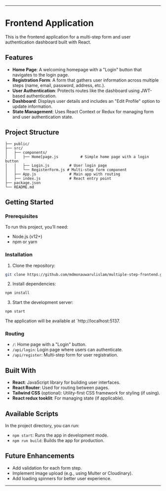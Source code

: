 
---

# Frontend Application

This is the frontend application for a multi-step form and user authentication dashboard built with React.

## Features

- **Home Page**: A welcoming homepage with a "Login" button that navigates to the login page.
- **Registration Form**: A form that gathers user information across multiple steps (name, email, password, address, etc.).
- **User Authentication**: Protects routes like the dashboard using JWT-based authentication.
- **Dashboard**: Displays user details and includes an "Edit Profile" option to update information.
- **State Management**: Uses React Context or Redux for managing form and user authentication state.

## Project Structure

```
├── public/
├── src/
│   ├── components/
│   │   ├── Home[page.js          # Simple home page with a login button
│   │   ├── Login.js         # User login page
│   │   └── RegisterForm.js # Multi-step form component
│   ├── App.js               # Main app with routing
│   ├── index.js             # React entry point
├── package.json
└── README.md
```

## Getting Started

### Prerequisites

To run this project, you’ll need:

- Node.js (v12+)
- npm or yarn

### Installation

1. Clone the repository:

```bash
git clone https://github.com/mdmonauwarulislam/multiple-step-frontend.git
```

2. Install dependencies:

```bash
npm install
```

3. Start the development server:

```bash
npm start
```

The application will be available at `http://localhost:5137.

### Routing

- `/`: Home page with a "Login" button.
- `/api/login`: Login page where users can authenticate.
- `/api/register`: Multi-step form for user registration.

## Built With

- **React**: JavaScript library for building user interfaces.
- **React Router**: Used for routing between pages.
- **Tailwind CSS** (optional): Utility-first CSS framework for styling (if using).
- **React redux tooklit**: For managing state (if applicable).

## Available Scripts

In the project directory, you can run:

- `npm start`: Runs the app in development mode.
- `npm run build`: Builds the app for production.

## Future Enhancements

- Add validation for each form step.
- Implement image upload (e.g., using Multer or Cloudinary).
- Add loading spinners for better user experience.

---
